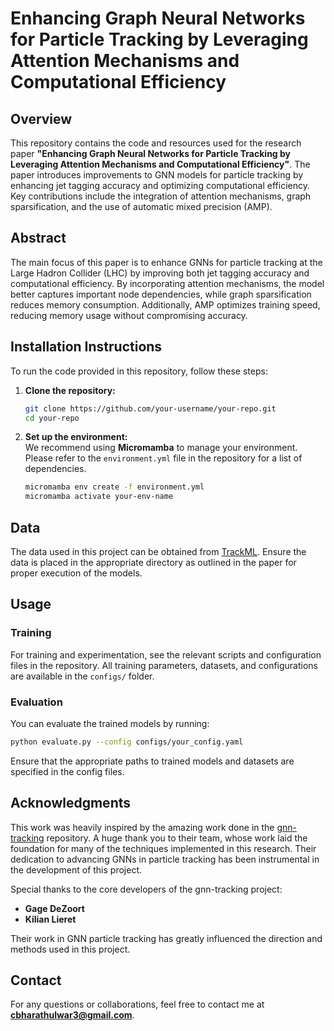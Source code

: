 # **Enhancing Graph Neural Networks for Particle Tracking by Leveraging Attention Mechanisms and Computational Efficiency**

## **Overview**
This repository contains the code and resources used for the research paper **"Enhancing Graph Neural Networks for Particle Tracking by Leveraging Attention Mechanisms and Computational Efficiency"**. The paper introduces improvements to GNN models for particle tracking by enhancing jet tagging accuracy and optimizing computational efficiency. Key contributions include the integration of attention mechanisms, graph sparsification, and the use of automatic mixed precision (AMP).

## **Abstract**
The main focus of this paper is to enhance GNNs for particle tracking at the Large Hadron Collider (LHC) by improving both jet tagging accuracy and computational efficiency. By incorporating attention mechanisms, the model better captures important node dependencies, while graph sparsification reduces memory consumption. Additionally, AMP optimizes training speed, reducing memory usage without compromising accuracy.

## **Installation Instructions**
To run the code provided in this repository, follow these steps:

1. **Clone the repository:**
   ```bash
   git clone https://github.com/your-username/your-repo.git
   cd your-repo
   ```

2. **Set up the environment:**  
   We recommend using **Micromamba** to manage your environment. Please refer to the `environment.yml` file in the repository for a list of dependencies.
   ```bash
   micromamba env create -f environment.yml
   micromamba activate your-env-name
   ```

## **Data**
The data used in this project can be obtained from [TrackML](https://www.kaggle.com/c/trackml-particle-identification). Ensure the data is placed in the appropriate directory as outlined in the paper for proper execution of the models.

## **Usage**
### **Training**
For training and experimentation, see the relevant scripts and configuration files in the repository. All training parameters, datasets, and configurations are available in the `configs/` folder.

### **Evaluation**
You can evaluate the trained models by running:
   ```bash
   python evaluate.py --config configs/your_config.yaml
   ```
Ensure that the appropriate paths to trained models and datasets are specified in the config files.

## **Acknowledgments**
This work was heavily inspired by the amazing work done in the [gnn-tracking](https://github.com/gnn-tracking) repository. A huge thank you to their team, whose work laid the foundation for many of the techniques implemented in this research. Their dedication to advancing GNNs in particle tracking has been instrumental in the development of this project.

Special thanks to the core developers of the gnn-tracking project:
- **Gage DeZoort**
- **Kilian Lieret** 

Their work in GNN particle tracking has greatly influenced the direction and methods used in this project.

## **Contact**
For any questions or collaborations, feel free to contact me at **[cbharathulwar3@gmail.com](mailto:cbharathulwar3@gmail.com)**.
